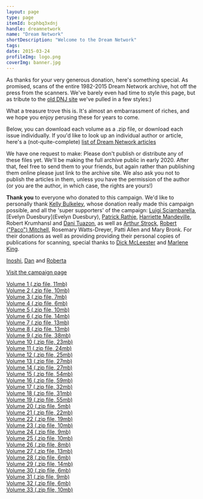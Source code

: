 ```yaml
---
layout: page
type: page
itemId: bcphbq3xdnj
handle: dreamnetwork
name: "Dream Network"
shortDescription: "Welcome to the Dream Network"
tags:
date: 2015-03-24
profileImg: logo.png
coverImg: banner.jpg
---
```


As thanks for your very generous donation, here's something special. As promised, scans of the entire 1982-2015 Dream Network archive, hot off the press from the scanners. We've barely even had time to style this page, but as tribute to the [old DNJ site](https://web.archive.org/web/20060424062349/http://dreamnetwork.net/) we've pulled in a few styles:)
        
What a treasure trove this is. It's almost an embarrassment of riches, and we hope you enjoy perusing these for years to come.

Below, you can download each volume as a .zip file, or download each issue individually. If you'd like to look up an individual author or article, here's a (not-quite-complete) [list of Dream Network articles](https://docs.google.com/spreadsheets/d/1cfm83Fnx9m9Q_Bfu3bpDv2kQqUwDG6exOj-Zny-MnMw/edit?usp=sharing)

We have one request to make: Please don't publish or distribute any of these files yet. We'll be making the full archive public in early 2020. After that, feel free to send them to your friends, but again rather than publishing them online please just link to the archive site. We also ask you not to publish the articles in them, unless you have the permission of the author (or you are the author, in which case, the rights are yours!)

**Thank you** to everyone who donated to this campaign. We'd like to personally thank [Kelly Bulkeley](https://kellybulkeley.org/about-kelly-bulkeley), whose donation really made this campaign possible, and all the 'super supporters' of the campaign: [Luigi Sciambarella](https://www.monroeinstitute.org/Luigi-Sciambarella), [Evelyn Duesbury](Evelyn Duesbury), <a href="http://ener.co/team/patrick-rathje/">Patrick Rathje</a>, <a href="https://lotushawkspeaks.squarespace.com/">Harriette Mandeville</a>, Robert Krumhansl and <a href="https://www.linkedin.com/in/danituazon">Dani Tuazon</a>, as well as <a href="https://arthurstrock.com/about-arthur/">Arthur Strock</a>, <a href="https://independent.academia.edu/PacoMitchell">Robert ("Paco") Mitchell</a>, Rosemary Watts-Dreyer, Patti Allen and Mary Bronk. For their donations as well as providing providing their personal copies of publications for scanning, special thanks to <a href="https://www.changingworld.com/about-us">Dick McLeester</a> and <a href="https://www.dreamtimesguide.com/about-marlene-king/">Marlene King</a>.

<a href="https://twitter.com/EastWest_Works">Inoshi</a>, <a href="https://twitter.com/kannydennedy">Dan</a> and <a href="https://web.archive.org/web/20141119224703/http://www.understandthemeaningofmydreams.com/cgi-bin/article/news.cgi?act=read&cat=12&num=3">Roberta</a>

<a href="https://chuffed.org/project/dream-network-journal">Visit the campaign page</a></p>

<div class="scans">
    <div class="container">
        <a href="files/Volume_1.zip" download>
            <span>Volume 1 (.zip file, 11mb)</span>
        </a>
    </div>
    <div class="container">
        <a href="files/Volume_2.zip" download>
            <span>Volume 2 (.zip file, 10mb)</span>
        </a>
    </div>
    <div class="container">
        <a href="files/Volume_3.zip" download>
            <span>Volume 3 (.zip file, 7mb)</span>
        </a>
    </div>
    <div class="container">
        <a href="files/Volume_4.zip" download>
            <span>Volume 4 (.zip file, 6mb)</span>
        </a>
    </div>
    <div class="container">
        <a href="files/Volume_5.zip" download>
            <span>Volume 5 (.zip file, 10mb)</span>
        </a>
    </div>
    <div class="container">
        <a href="files/Volume_6.zip" download>
            <span>Volume 6 (.zip file, 14mb)</span>
        </a>
    </div>
    <div class="container">
        <a href="files/Volume_7.zip" download>
            <span>Volume 7 (.zip file, 13mb)</span>
        </a>
    </div>
    <div class="container">
        <a href="files/Volume_8.zip" download>
            <span>Volume 8 (.zip file, 13mb)</span>
        </a>
    </div>
    <div class="container">
        <a href="files/Volume_9.zip" download>
            <span>Volume 9 (.zip file, 38mb)</span>
        </a>
    </div>
    <div class="container">
        <a href="files/Volume_10.zip" download>
            <span>Volume 10 (.zip file, 23mb)</span>
        </a>
    </div>
    <div class="container">
        <a href="files/Volume_11.zip" download>
            <span>Volume 11 (.zip file, 24mb)</span>
        </a>
    </div>
    <div class="container">
        <a href="files/Volume_12.zip" download>
            <span>Volume 12 (.zip file, 25mb)</span>
        </a>
    </div>
    <div class="container">
        <a href="files/Volume_13.zip" download>
            <span>Volume 13 (.zip file, 27mb)</span>
        </a>
    </div>
    <div class="container">
        <a href="files/Volume_14.zip" download>
            <span>Volume 14 (.zip file, 27mb)</span>
        </a>
    </div>
    <div class="container">
        <a href="files/Volume_15.zip" download>
            <span>Volume 15 (.zip file, 54mb)</span>
        </a>
    </div>
    <div class="container">
        <a href="files/Volume_16.zip" download>
            <span>Volume 16 (.zip file, 59mb)</span>
        </a>
    </div>
    <div class="container">
        <a href="files/Volume_17.zip" download>
            <span>Volume 17 (.zip file, 32mb)</span>
        </a>
    </div>
    <div class="container">
        <a href="files/Volume_18.zip" download>
            <span>Volume 18 (.zip file, 31mb)</span>
        </a>
    </div>
    <div class="container">
        <a href="files/Volume_19.zip" download>
            <span>Volume 19 (.zip file, 55mb)</span>
        </a>
    </div>
    <div class="container">
        <a href="files/Volume_20.zip" download>
            <span>Volume 20 (.zip file, 5mb)</span>
        </a>
    </div>
    <div class="container">
        <a href="files/Volume_21.zip" download>
            <span>Volume 21 (.zip file, 22mb)</span>
        </a>
    </div>
    <div class="container">
        <a href="files/Volume_22.zip" download>
            <span>Volume 22 (.zip file, 19mb)</span>
        </a>
    </div>
    <div class="container">
        <a href="files/Volume_23.zip" download>
            <span>Volume 23 (.zip file, 10mb)</span>
        </a>
    </div>
    <div class="container">
        <a href="files/Volume_24.zip" download>
            <span>Volume 24 (.zip file, 9mb)</span>
        </a>
    </div>
    <div class="container">
        <a href="files/Volume_25.zip" download>
            <span>Volume 25 (.zip file, 10mb)</span>
        </a>
    </div>
    <div class="container">
        <a href="files/Volume_26.zip" download>
            <span>Volume 26 (.zip file, 8mb)</span>
        </a>
    </div>
    <div class="container">
        <a href="files/Volume_27.zip" download>
            <span>Volume 27 (.zip file, 13mb)</span>
        </a>
    </div>
    <div class="container">
        <a href="files/Volume_28.zip" download>
            <span>Volume 28 (.zip file, 6mb)</span>
        </a>
    </div>
    <div class="container">
        <a href="files/Volume_29.zip" download>
            <span>Volume 29 (.zip file, 14mb)</span>
        </a>
    </div>
    <div class="container">
        <a href="files/Volume_30.zip" download>
            <span>Volume 30 (.zip file, 6mb)</span>
        </a>
    </div>
    <div class="container">
        <a href="files/Volume_31.zip" download>
            <span>Volume 31 (.zip file, 9mb)</span>
        </a>
    </div>
    <div class="container">
        <a href="files/Volume_32.zip" download>
            <span>Volume 32 (.zip file, 6mb)</span>
        </a>
    </div>
    <div class="container">
        <a href="files/Volume_33.zip" download>
            <span>Volume 33 (.zip file, 10mb)</span>
        </a>
    </div>
</div>


